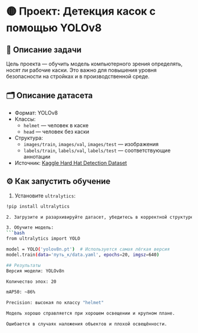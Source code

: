 # 🟡 Проект: Детекция касок с помощью YOLOv8

## 📌 Описание задачи

Цель проекта — обучить модель компьютерного зрения определять, носят ли рабочие каски. Это важно для повышения уровня безопасности на стройках и в производственной среде.

## 🗂 Описание датасета

- Формат: YOLOv8
- Классы:
  - `helmet` — человек в каске
  - `head` — человек без каски
- Структура:
  - `images/train`, `images/val`, `images/test` — изображения
  - `labels/train`, `labels/val`, `labels/test` — соответствующие аннотации
- Источник: [Kaggle Hard Hat Detection Dataset](https://www.kaggle.com/datasets/andrewmvd/hard-hat-detection)

## ⚙️ Как запустить обучение

1. Установите `ultralytics`:
```bash
!pip install ultralytics

2. Загрузите и разархивируйте датасет, убедитесь в корректной структуре.

3. Обучите модель:
```bash
from ultralytics import YOLO

model = YOLO('yolov8n.pt')  # Используется самая лёгкая версия
model.train(data='путь_к/data.yaml', epochs=20, imgsz=640)

## Результаты 
Версия модели: YOLOv8n

Количество эпох: 20

mAP50: ~86%

Precision: высокая по классу "helmet"

Модель хорошо справляется при хорошем освещении и крупном плане.

Ошибается в случаях наложения объектов и плохой освещённости.